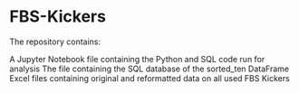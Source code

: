 # FBS-Kickers

The repository contains:

A Jupyter Notebook file containing the Python and SQL code run for analysis
The file containing the SQL database of the sorted_ten DataFrame
Excel files containing original and reformatted data on all used FBS Kickers
